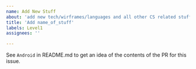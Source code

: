 ```yaml
---
name: Add New Stuff
about: 'add new tech/wirframes/languages and all other CS related stuff to the project'
title: 'Add name_of_stuff'
labels: Level1
assignees: ''

---
```


See `Android` in README.md to get an idea of the contents of the PR for this issue.
